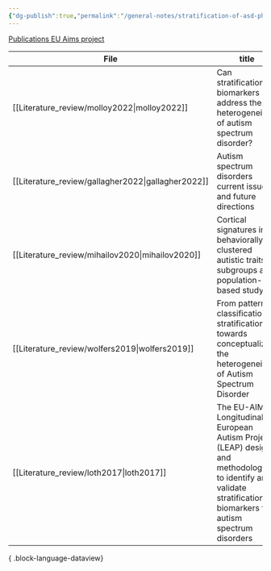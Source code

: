 ```yaml
---
{"dg-publish":true,"permalink":"/general-notes/stratification-of-asd-phenotypes/"}
---
```



[Publications EU Aims project](https://www.aims-2-trials.eu/news/publications/)


| File                                                  | title                                                                                                                                                             | published | journal                                 | Paper_type     | DOI                                                                                                           |
| ----------------------------------------------------- | ----------------------------------------------------------------------------------------------------------------------------------------------------------------- | --------- | --------------------------------------- | -------------- | ------------------------------------------------------------------------------------------------------------- |
| [[Literature_review/molloy2022\|molloy2022]]       | Can stratification biomarkers address the heterogeneity of autism spectrum disorder?                                                                              | 2022      | Irish Journal of Psychological Medicine | journalArticle | <ul><li>https://www.doi.org/10.1017/ipm.2021.73</li><li>10.1017/ipm.2021.73</li></ul>                         |
| [[Literature_review/gallagher2022\|gallagher2022]] | Autism spectrum disorders current issues and future directions                                                                                                    | 2022      | Irish Journal of Psychological Medicine | journalArticle | <ul><li>https://www.doi.org/10.1017/ipm.2022.34</li><li>10.1017/ipm.2022.34</li></ul>                         |
| [[Literature_review/mihailov2020\|mihailov2020]]   | Cortical signatures in behaviorally clustered autistic traits subgroups a population-based study                                                                  | 2020      | Translational Psychiatry                | journalArticle | <ul><li>https://www.doi.org/10.1038/s41398-020-00894-3</li><li>10.1038/s41398-020-00894-3</li></ul>           |
| [[Literature_review/wolfers2019\|wolfers2019]]     | From pattern classification to stratification towards conceptualizing the heterogeneity of Autism Spectrum Disorder                                               | 2019      | Neuroscience & Biobehavioral Reviews    | journalArticle | <ul><li>https://www.doi.org/10.1016/j.neubiorev.2019.07.010</li><li>10.1016/j.neubiorev.2019.07.010</li></ul> |
| [[Literature_review/loth2017\|loth2017]]           | The EU-AIMS Longitudinal European Autism Project (LEAP) design and methodologies to identify and validate stratification biomarkers for autism spectrum disorders | 2017      | Molecular Autism                        | journalArticle | <ul><li>https://www.doi.org/10.1186/s13229-017-0146-8</li><li>10.1186/s13229-017-0146-8</li></ul>             |

{ .block-language-dataview}
